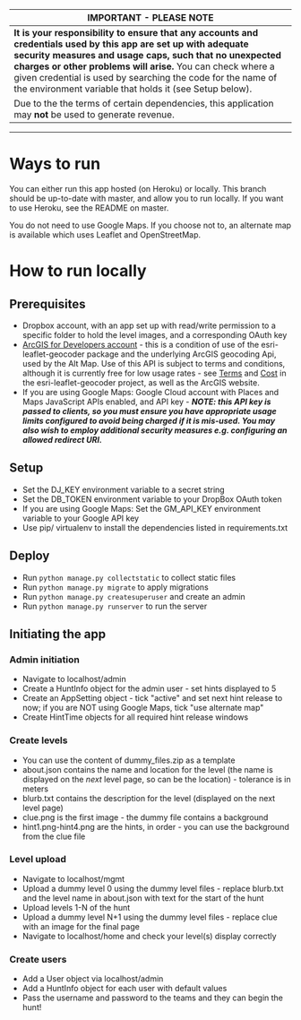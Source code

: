 | **IMPORTANT - PLEASE NOTE** |
| --- |
| **It is your responsibility to ensure that any accounts and credentials used by this app are set up with adequate security measures and usage caps, such that no unexpected charges or other problems will arise.** You can check where a given credential is used by searching the code for the name of the environment variable that holds it (see Setup below). |
| Due to the the terms of certain dependencies, this application may **not** be used to generate revenue. |

-----

# Ways to run
You can either run this app hosted (on Heroku) or locally. 
This branch should be up-to-date with master, and allow you to run locally. If you want to use Heroku, see the README on master.

You do not need to use Google Maps. If you choose not to, an alternate map is available which uses Leaflet and OpenStreetMap.

# How to run locally
## Prerequisites
- Dropbox account, with an app set up with read/write permission to a specific folder to hold the level images, and a corresponding OAuth key
- [ArcGIS for Developers account](https://developers.arcgis.com/en/plans) - this is a condition of use of the esri-leaflet-geocoder package and the underlying ArcGIS geocoding Api, used by the Alt Map. Use of this API is subject to terms and conditions, although it is currently free for low usage rates - see [Terms](https://github.com/Esri/esri-leaflet-geocoder#terms-and-conditions) and [Cost](https://github.com/Esri/esri-leaflet-geocoder#cost) in the esri-leaflet-geocoder project, as well as the ArcGIS website. 
- If you are using Google Maps: Google Cloud account with Places and Maps JavaScript APIs enabled, and API key - ***NOTE: this API key is passed to clients, so you must ensure you have appropriate usage limits configured to avoid being charged if it is mis-used. You may also wish to employ additional security measures e.g. configuring an allowed redirect URI.***

## Setup
- Set the DJ_KEY environment variable to a secret string
- Set the DB_TOKEN environment variable to your DropBox OAuth token
- If you are using Google Maps: Set the GM_API_KEY environment variable to your Google API key
- Use pip/ virtualenv to install the dependencies listed in requirements.txt

## Deploy
- Run `python manage.py collectstatic` to collect static files
- Run `python manage.py migrate` to apply migrations
- Run `python manage.py createsuperuser` and create an admin
- Run `python manage.py runserver` to run the server

## Initiating the app
### Admin initiation
- Navigate to localhost/admin
- Create a HuntInfo object for the admin user - set hints displayed to 5
- Create an AppSetting object - tick "active" and set next hint release to now; if you are NOT using Google Maps, tick "use alternate map"
- Create HintTime objects for all required hint release windows

### Create levels
- You can use the content of dummy_files.zip as a template
- about.json contains the name and location for the level (the name is displayed on the *next* level page, so can be the location) - tolerance is in meters
- blurb.txt contains the description for the level (displayed on the next level page)
- clue.png is the first image - the dummy file contains a background
- hint1.png-hint4.png are the hints, in order - you can use the background from the clue file

### Level upload
- Navigate to localhost/mgmt
- Upload a dummy level 0 using the dummy level files - replace blurb.txt and the level name in about.json with text for the start of the hunt
- Upload levels 1-N of the hunt
- Upload a dummy level N+1 using the dummy level files - replace clue with an image for the final page
- Navigate to localhost/home and check your level(s) display correctly

### Create users
- Add a User object via localhost/admin
- Add a HuntInfo object for each user with default values
- Pass the username and password to the teams and they can begin the hunt!
